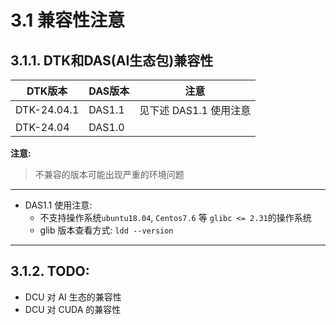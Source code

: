 # 3.1 兼容性注意

## 3.1.1. DTK和DAS(AI生态包)兼容性

| DTK版本 | DAS版本 | 注意 |
| ------- | ------- | ------- |
|DTK-24.04.1 | DAS1.1 |  见下述 DAS1.1 使用注意 |
|DTK-24.04   | DAS1.0  | |

**注意:**
>  不兼容的版本可能出现严重的环境问题

---
- DAS1.1 使用注意:
    - 不支持操作系统`ubuntu18.04`, `Centos7.6` 等 `glibc <= 2.31`的操作系统
    - glib 版本查看方式: `ldd --version`

---

## 3.1.2. TODO:

- DCU 对 AI 生态的兼容性
- DCU 对 CUDA 的兼容性